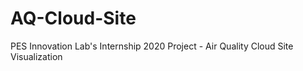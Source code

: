 # AQ-Cloud-Site
PES Innovation Lab's Internship 2020 Project - Air Quality Cloud Site Visualization
